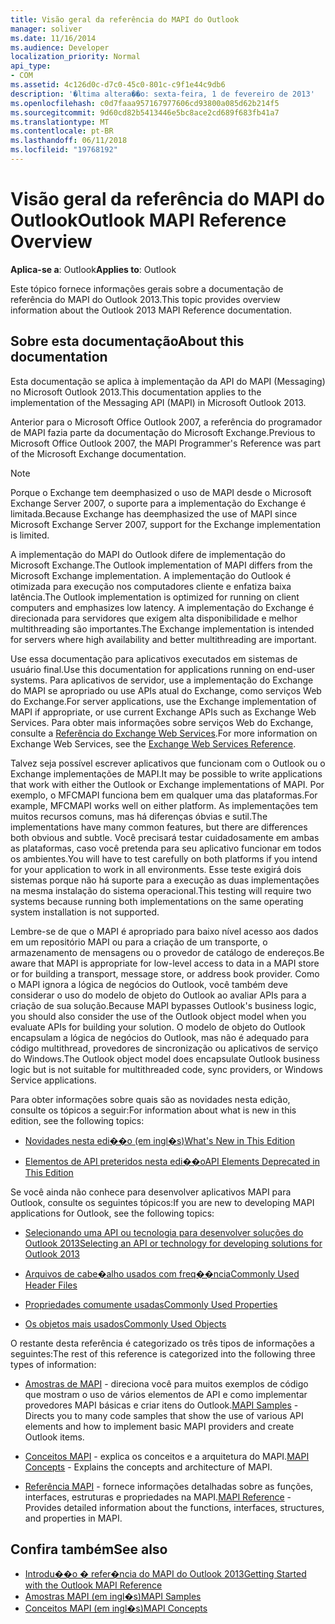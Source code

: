 ```yaml
---
title: Visão geral da referência do MAPI do Outlook
manager: soliver
ms.date: 11/16/2014
ms.audience: Developer
localization_priority: Normal
api_type:
- COM
ms.assetid: 4c126d0c-d7c0-45c0-801c-c9f1e44c9db6
description: '�ltima altera��o: sexta-feira, 1 de fevereiro de 2013'
ms.openlocfilehash: c0d7faaa957167977606cd93800a085d62b214f5
ms.sourcegitcommit: 9d60cd82b5413446e5bc8ace2cd689f683fb41a7
ms.translationtype: MT
ms.contentlocale: pt-BR
ms.lasthandoff: 06/11/2018
ms.locfileid: "19768192"
---
```

# <a name="outlook-mapi-reference-overview"></a><span data-ttu-id="6444f-103">Visão geral da referência do MAPI do Outlook</span><span class="sxs-lookup"><span data-stu-id="6444f-103">Outlook MAPI Reference Overview</span></span>

<span data-ttu-id="6444f-104">**Aplica-se a**: Outlook</span><span class="sxs-lookup"><span data-stu-id="6444f-104">**Applies to**: Outlook</span></span> 
  
<span data-ttu-id="6444f-105">Este tópico fornece informações gerais sobre a documentação de referência do MAPI do Outlook 2013.</span><span class="sxs-lookup"><span data-stu-id="6444f-105">This topic provides overview information about the Outlook 2013 MAPI Reference documentation.</span></span>
  
## <a name="about-this-documentation"></a><span data-ttu-id="6444f-106">Sobre esta documentação</span><span class="sxs-lookup"><span data-stu-id="6444f-106">About this documentation</span></span>

<span data-ttu-id="6444f-107">Esta documentação se aplica à implementação da API do MAPI (Messaging) no Microsoft Outlook 2013.</span><span class="sxs-lookup"><span data-stu-id="6444f-107">This documentation applies to the implementation of the Messaging API (MAPI) in Microsoft Outlook 2013.</span></span> 
  
<span data-ttu-id="6444f-108">Anterior para o Microsoft Office Outlook 2007, a referência do programador de MAPI fazia parte da documentação do Microsoft Exchange.</span><span class="sxs-lookup"><span data-stu-id="6444f-108">Previous to Microsoft Office Outlook 2007, the MAPI Programmer's Reference was part of the Microsoft Exchange documentation.</span></span>
  
> [!NOTE]
> <span data-ttu-id="6444f-109">Porque o Exchange tem deemphasized o uso de MAPI desde o Microsoft Exchange Server 2007, o suporte para a implementação do Exchange é limitada.</span><span class="sxs-lookup"><span data-stu-id="6444f-109">Because Exchange has deemphasized the use of MAPI since Microsoft Exchange Server 2007, support for the Exchange implementation is limited.</span></span> 
  
<span data-ttu-id="6444f-110">A implementação do MAPI do Outlook difere de implementação do Microsoft Exchange.</span><span class="sxs-lookup"><span data-stu-id="6444f-110">The Outlook implementation of MAPI differs from the Microsoft Exchange implementation.</span></span> <span data-ttu-id="6444f-111">A implementação do Outlook é otimizada para execução nos computadores cliente e enfatiza baixa latência.</span><span class="sxs-lookup"><span data-stu-id="6444f-111">The Outlook implementation is optimized for running on client computers and emphasizes low latency.</span></span> <span data-ttu-id="6444f-112">A implementação do Exchange é direcionada para servidores que exigem alta disponibilidade e melhor multithreading são importantes.</span><span class="sxs-lookup"><span data-stu-id="6444f-112">The Exchange implementation is intended for servers where high availability and better multithreading are important.</span></span>
  
<span data-ttu-id="6444f-113">Use essa documentação para aplicativos executados em sistemas de usuário final.</span><span class="sxs-lookup"><span data-stu-id="6444f-113">Use this documentation for applications running on end-user systems.</span></span> <span data-ttu-id="6444f-114">Para aplicativos de servidor, use a implementação do Exchange do MAPI se apropriado ou use APIs atual do Exchange, como serviços Web do Exchange.</span><span class="sxs-lookup"><span data-stu-id="6444f-114">For server applications, use the Exchange implementation of MAPI if appropriate, or use current Exchange APIs such as Exchange Web Services.</span></span> <span data-ttu-id="6444f-115">Para obter mais informações sobre serviços Web do Exchange, consulte a [Referência do Exchange Web Services](http://msdn.microsoft.com/pt-br/library/bb204119.aspx).</span><span class="sxs-lookup"><span data-stu-id="6444f-115">For more information on Exchange Web Services, see the [Exchange Web Services Reference](http://msdn.microsoft.com/pt-br/library/bb204119.aspx).</span></span>
  
<span data-ttu-id="6444f-116">Talvez seja possível escrever aplicativos que funcionam com o Outlook ou o Exchange implementações de MAPI.</span><span class="sxs-lookup"><span data-stu-id="6444f-116">It may be possible to write applications that work with either the Outlook or Exchange implementations of MAPI.</span></span> <span data-ttu-id="6444f-117">Por exemplo, o MFCMAPI funciona bem em qualquer uma das plataformas.</span><span class="sxs-lookup"><span data-stu-id="6444f-117">For example, MFCMAPI works well on either platform.</span></span> <span data-ttu-id="6444f-118">As implementações tem muitos recursos comuns, mas há diferenças óbvias e sutil.</span><span class="sxs-lookup"><span data-stu-id="6444f-118">The implementations have many common features, but there are differences both obvious and subtle.</span></span> <span data-ttu-id="6444f-119">Você precisará testar cuidadosamente em ambas as plataformas, caso você pretenda para seu aplicativo funcionar em todos os ambientes.</span><span class="sxs-lookup"><span data-stu-id="6444f-119">You will have to test carefully on both platforms if you intend for your application to work in all environments.</span></span> <span data-ttu-id="6444f-120">Esse teste exigirá dois sistemas porque não há suporte para a execução as duas implementações na mesma instalação do sistema operacional.</span><span class="sxs-lookup"><span data-stu-id="6444f-120">This testing will require two systems because running both implementations on the same operating system installation is not supported.</span></span>
  
<span data-ttu-id="6444f-121">Lembre-se de que o MAPI é apropriado para baixo nível acesso aos dados em um repositório MAPI ou para a criação de um transporte, o armazenamento de mensagens ou o provedor de catálogo de endereços.</span><span class="sxs-lookup"><span data-stu-id="6444f-121">Be aware that MAPI is appropriate for low-level access to data in a MAPI store or for building a transport, message store, or address book provider.</span></span> <span data-ttu-id="6444f-122">Como o MAPI ignora a lógica de negócios do Outlook, você também deve considerar o uso do modelo de objeto do Outlook ao avaliar APIs para a criação de sua solução.</span><span class="sxs-lookup"><span data-stu-id="6444f-122">Because MAPI bypasses Outlook's business logic, you should also consider the use of the Outlook object model when you evaluate APIs for building your solution.</span></span> <span data-ttu-id="6444f-123">O modelo de objeto do Outlook encapsulam a lógica de negócios do Outlook, mas não é adequado para código multithread, provedores de sincronização ou aplicativos de serviço do Windows.</span><span class="sxs-lookup"><span data-stu-id="6444f-123">The Outlook object model does encapsulate Outlook business logic but is not suitable for multithreaded code, sync providers, or Windows Service applications.</span></span>
  
<span data-ttu-id="6444f-124">Para obter informações sobre quais são as novidades nesta edição, consulte os tópicos a seguir:</span><span class="sxs-lookup"><span data-stu-id="6444f-124">For information about what is new in this edition, see the following topics:</span></span>
  
- [<span data-ttu-id="6444f-125">Novidades nesta edi��o (em ingl�s)</span><span class="sxs-lookup"><span data-stu-id="6444f-125">What's New in This Edition</span></span>](what-s-new-in-this-edition.md)
    
- [<span data-ttu-id="6444f-126">Elementos de API preteridos nesta edi��o</span><span class="sxs-lookup"><span data-stu-id="6444f-126">API Elements Deprecated in This Edition</span></span>](api-elements-deprecated-in-this-edition.md)
    
<span data-ttu-id="6444f-127">Se você ainda não conhece para desenvolver aplicativos MAPI para Outlook, consulte os seguintes tópicos:</span><span class="sxs-lookup"><span data-stu-id="6444f-127">If you are new to developing MAPI applications for Outlook, see the following topics:</span></span>
  
- [<span data-ttu-id="6444f-128">Selecionando uma API ou tecnologia para desenvolver soluções do Outlook 2013</span><span class="sxs-lookup"><span data-stu-id="6444f-128">Selecting an API or technology for developing solutions for Outlook 2013</span></span>](http://msdn.microsoft.com/pt-br/library/jj900714.aspx)
    
- [<span data-ttu-id="6444f-129">Arquivos de cabe�alho usados com freq��ncia</span><span class="sxs-lookup"><span data-stu-id="6444f-129">Commonly Used Header Files</span></span>](commonly-used-header-files.md)
    
- [<span data-ttu-id="6444f-130">Propriedades comumente usadas</span><span class="sxs-lookup"><span data-stu-id="6444f-130">Commonly Used Properties</span></span>](commonly-used-properties.md)
    
- [<span data-ttu-id="6444f-131">Os objetos mais usados</span><span class="sxs-lookup"><span data-stu-id="6444f-131">Commonly Used Objects</span></span>](commonly-used-objects.md)
    
<span data-ttu-id="6444f-132">O restante desta referência é categorizado os três tipos de informações a seguintes:</span><span class="sxs-lookup"><span data-stu-id="6444f-132">The rest of this reference is categorized into the following three types of information:</span></span>
  
- <span data-ttu-id="6444f-133">[Amostras de MAPI](mapi-samples.md) - direciona você para muitos exemplos de código que mostram o uso de vários elementos de API e como implementar provedores MAPI básicas e criar itens do Outlook.</span><span class="sxs-lookup"><span data-stu-id="6444f-133">[MAPI Samples](mapi-samples.md) - Directs you to many code samples that show the use of various API elements and how to implement basic MAPI providers and create Outlook items.</span></span> 
    
- <span data-ttu-id="6444f-134">[Conceitos MAPI](mapi-concepts.md) - explica os conceitos e a arquitetura do MAPI.</span><span class="sxs-lookup"><span data-stu-id="6444f-134">[MAPI Concepts](mapi-concepts.md) - Explains the concepts and architecture of MAPI.</span></span> 
    
- <span data-ttu-id="6444f-135">[Referência MAPI](mapi-reference.md) - fornece informações detalhadas sobre as funções, interfaces, estruturas e propriedades na MAPI.</span><span class="sxs-lookup"><span data-stu-id="6444f-135">[MAPI Reference](mapi-reference.md) - Provides detailed information about the functions, interfaces, structures, and properties in MAPI.</span></span> 
    
## <a name="see-also"></a><span data-ttu-id="6444f-136">Confira também</span><span class="sxs-lookup"><span data-stu-id="6444f-136">See also</span></span>

- [<span data-ttu-id="6444f-137">Introdu��o � refer�ncia do MAPI do Outlook 2013</span><span class="sxs-lookup"><span data-stu-id="6444f-137">Getting Started with the Outlook MAPI Reference</span></span>](getting-started-with-the-outlook-mapi-reference.md)
- [<span data-ttu-id="6444f-138">Amostras MAPI (em ingl�s)</span><span class="sxs-lookup"><span data-stu-id="6444f-138">MAPI Samples</span></span>](mapi-samples.md)
- [<span data-ttu-id="6444f-139">Conceitos MAPI (em ingl�s)</span><span class="sxs-lookup"><span data-stu-id="6444f-139">MAPI Concepts</span></span>](mapi-concepts.md)

